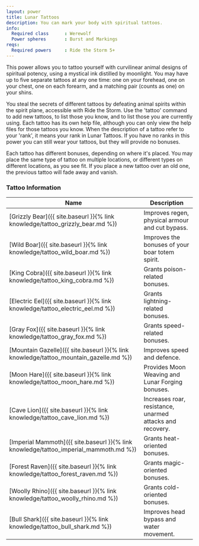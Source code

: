 ```yaml
---
layout: power
title: Lunar Tattoos
description: You can mark your body with spiritual tattoos.
info:
  Required class      : Werewolf
  Power spheres       : Burst and Markings
reqs:
  Required powers     : Ride the Storm 5+
---
```


This power allows you to tattoo yourself with curvilinear animal designs of
spiritual potency, using a mystical ink distilled by moonlight.  You may have
up to five separate tattoos at any one time: one on your forehead, one on your
chest, one on each forearm, and a matching pair (counts as one) on your shins.

You steal the secrets of different tattoos by defeating animal spirits within
the spirit plane, accessible with Ride the Storm.  Use the 'tattoo' command to
add new tattoos, to list those you know, and to list those you are currently
using.  Each tattoo has its own help file, although you can only view the help
files for those tattoos you know.  When the description of a tattoo refer to
your 'rank', it means your rank in Lunar Tattoos.  If you have no ranks in this
power you can still wear your tattoos, but they will provide no bonuses.

Each tattoo has different bonuses, depending on where it's placed.  You may
place the same type of tattoo on multiple locations, or different types on
different locations, as you see fit.  If you place a new tattoo over an old
one, the previous tattoo will fade away and vanish.

### Tattoo Information

Name                                                                          | Description
---                                                                           | ---
[Grizzly Bear]({{ site.baseurl }}{% link knowledge/tattoo_grizzly_bear.md %})                   | Improves regen, physical armour and cut bypass.
[Wild Boar]({{ site.baseurl }}{% link knowledge/tattoo_wild_boar.md %})           | Improves the bonuses of your boar totem spirit.
[King Cobra]({{ site.baseurl }}{% link knowledge/tattoo_king_cobra.md %}) | Grants poison-related bonuses.
[Electric Eel]({{ site.baseurl }}{% link knowledge/tattoo_electric_eel.md %})         | Grants lightning-related bonuses.
[Gray Fox]({{ site.baseurl }}{% link knowledge/tattoo_gray_fox.md %})           | Grants speed-related bonuses.
[Mountain Gazelle]({{ site.baseurl }}{% link knowledge/tattoo_mountain_gazelle.md %})             | Improves speed and defence.
[Moon Hare]({{ site.baseurl }}{% link knowledge/tattoo_moon_hare.md %}) | Provides Moon Weaving and Lunar Forging bonuses.
[Cave Lion]({{ site.baseurl }}{% link knowledge/tattoo_cave_lion.md %})   | Increases roar, resistance, unarmed attacks and recovery.
[Imperial Mammoth]({{ site.baseurl }}{% link knowledge/tattoo_imperial_mammoth.md %})     | Grants heat-oriented bonuses.
[Forest Raven]({{ site.baseurl }}{% link knowledge/tattoo_forest_raven.md %})         | Grants magic-oriented bonuses.
[Woolly Rhino]({{ site.baseurl }}{% link knowledge/tattoo_woolly_rhino.md %})   | Grants cold-oriented bonuses.
[Bull Shark]({{ site.baseurl }}{% link knowledge/tattoo_bull_shark.md %})               | Improves head bypass and water movement.
